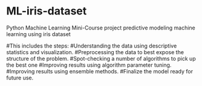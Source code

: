 # ML-iris-dataset
Python Machine Learning Mini-Course project predictive modeling machine learning using iris dataset

#This includes the steps:
#Understanding the data using descriptive statistics and visualization.
#Preprocessing the data to best expose the structure of the problem.
#Spot-checking a number of algorithms to pick up the best one
#Improving results using algorithm parameter tuning.
#Improving results using ensemble methods.
#Finalize the model ready for future use.
